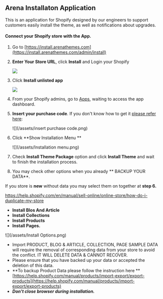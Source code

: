 ## Arena Installaton Application

This is an application for Shopify designed by our engineers to support customers easily install the theme, as well as notifications about upgrades.

#### Connect your Shopify store with the App.

1. Go to [https://install.arenathemes.com](https://install.arenathemes.com/admin/install)

2. **Enter Your Store URL**, click **Install** and Login your Shopify   
   
   ![](/assets/arena-installation.png)
   
3. Click **Install unlisted app**
   
   ![](/assets/install.png)
   
4. From your Shopify admins, go to [Apps](https://www.shopify.com/admin/apps), waiting to access the app dashboard.
5. **Insert your purchase code**. If you don't know how to get it [please refer here](https://arenathemes.freshdesk.com/support/solutions/articles/6000116407-how-to-find-your-themeforest-item-purchase-code ):  
   
   ![](/assets/insert purchase code.png)

6. Click **Show Installation Menu ** 

   ![](/assets/Installation menu.png)
   
7. Check **Install Theme Package** option and click **Install Theme** and wait to finish the installation process. 

8. You may check other options when you already ** BACKUP YOUR DATA**. 

If you store is **new** without data you may select them on together at **step 6.**

https://help.shopify.com/en/manual/sell-online/online-store/how-do-i-duplicate-my-store
   * **Install Blos And Article**
   * **Install Collections**
   * **Install Products**
   * **Install Pages.**

![](/assets/Install Options.png)

* Import PRODUCT, BLOG & ARTICLE, COLLECTION, PAGE SAMPLE DATA will require the removal of corresponding data from your store to avoid the conflict. IT WILL DELETE DATA & CANNOT RECOVER.
* Please ensure that you have backed up your data or accepted the deletion of this data.
* **To backup Product Data please follow the instruction here **[https://help.shopify.com/manual/products/import-export/export-products](https://help.shopify.com/manual/products/import-export/export-products)
* **_Don't close browser during installation._**
